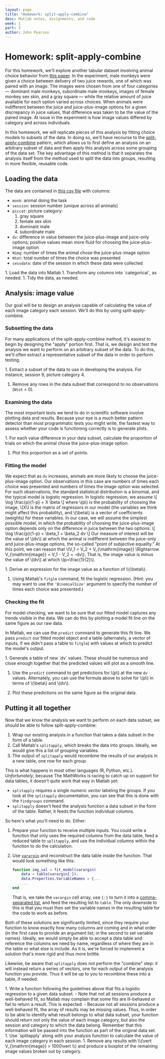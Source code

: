```yaml
---
layout: page
title: "Homework: split-apply-combine"
desc: Matlab notes, assignments, and code
week: 1
part: 3
author: John Pearson
---
```

# Homework: split-apply-combine

For this homework, we'll explore another tabular dataset involving animal choice behavior from [this paper](http://journal.frontiersin.org/article/10.3389/fnins.2013.00165/full). In the experiment, male monkeys were given a choice between delivery of two juice rewards, one of which was paired with an image. The images were chosen from one of four categories &mdash; dominant male monkeys, subordinate male monkeys, images of female monkey sex skin, and a gray square &mdash; while the relative amount of juice available for each option varied across choices. When animals were indifferent between the juice and juice-plus-image options for a given discrepancy in juice values, that difference was taken to be the value of the paired image. At issue in the experiment is how image values differed by category and across individuals.

In this homework, we will replicate pieces of this analysis by fitting choice models to subsets of the data. In doing so, we'll have recourse to the [split-apply-combine](https://www.jstatsoft.org/article/view/v040i01) pattern, which allows us to first define an analysis on an arbitrary subset of data and then apply this analysis across some grouping of the data set. The key advantage of this method is that it separates the analysis itself from the method used to split the data into groups, resulting in more flexible, reusable code.

## Loading the data
The data are contained in [this csv file](https://media.githubusercontent.com/media/jmxpearson/matlab-neurobio/master/data/week1/ppv_data.csv) with columns:

- `monk`: animal doing the task
- `session`: session number (unique across all animals)
- `piccat`: picture category:
    1. gray square
    1. female sex skin
    1. dominant male
    1. subordinate male
- `dv`: difference in value between the juice-plus-image and juice-only options; positive values mean more fluid for choosing the juice-plus-image option
- `Nimg`: number of times the animal chose the juice-plus-image option
- `Ntot`: total number of times the choice was presented
- `sessdate`: date of the session in which these data were collected

<div class="question" markdown="1">
1. Load the data into Matlab
1. Transform any columns into `categorical`, as needed.
1. Tidy the data, as needed.
</div>

## Analysis: image value
Our goal will be to design an analysis capable of calculating the value of each image category each session. We'll do this by using split-apply-combine.

### Subsetting the data
For many applications of the split-apply-combine method, it's easiest to begin by designing the "apply" portion first. That is, we design and test the analysis we want to perform on an arbitrary subset of the data. To do this, we'll often extract a representative subset of the data in order to perform testing.

<div class="question" markdown="1">
1. Extract a subset of the data to use in developing the analysis. For instance, session 9, picture category 4.

1. Remove any rows in the data subset that correspond to no observations (`Ntot` = 0).
</div>

### Examining the data
The most important tests we tend to do in scientific software involve plotting data and results. Because your eye is a much better pattern detector than most programmatic tests you might write, the fastest way to assess whether your code is functioning correctly is to generate plots.

<div class="question" markdown="1">
1. For each value difference in your data subset, calculate the proportion of trials on which the animal chose the juice-plus-image option.

1. Plot this proportion as a set of points.
</div>

### Fitting the model
We expect that as `dv` increases, animals are more likely to choose the juice-plus-image option. Our observations in this case are numbers of times each choice was presented and numbers of times the image option was selected. For such observations, the standard statistical distribution is a binomial, and the typical model is logistic regression. In logistic regression, we assume
\\[
\log \frac{p}{1-p} = X \beta
\\]
where \\(p\\) is the probability of choosing the image, \\(X\\) is the matrix of regressors in our model (the variables we think might affect this probability), and \\(\beta\\) is a vector of coefficients (weights) for these variables. In our case, we will assume the simplest possible model, in which the probability of choosing the juice-plus-image option depends only on the difference in juice between the two options:
\\[
\log \frac{p}{1-p} = \beta_1 + \beta_2 dv
\\]
Our measure of interest will be the value of \\(dv\\) at which the animal is indifferent between the juice-only and juice-plus-image options, the so-called "point of subjective equality." At this point, we can reason that \\(V_1 = V_2 + V_{\mathrm{image}} \Rightarrow V_{\mathrm{image}} = V_1 - V_2 = -dv\\). That is, the image value is minus the value of \\(dv\\) at which \\(p=\frac{1}{2}\\).

<div class="question" markdown="1">
1. Derive an expression for the image value as a function of \\(\beta\\).

1. Using Matlab's `fitglm` command, fit the logistic regression. (Hint: you may want to use the `'BinomialSize'` argument to specify the number of times each choice was presented.)
</div>

### Checking the fit
For model checking, we want to be sure that our fitted model captures any trends visible in the data. We can do this by plotting a model fit line on the same figure as our raw data.

In Matlab, we can use the `predict` command to generate this fit line. We pass `predict` our fitted model object and a table (alternately, a vector of inputs, if we didn't pass a table to `fitglm`) with values at which to predict the model's output.

<div class="question" markdown="1">
1. Generate a table of new `dv` values. These should be numerous and close enough together that the predicted values will plot as a smooth line.

1. Use the `predict` command to get predictions for \\(p\\) at the new `dv` values. Alternately, you can use the formula above to solve for \\(p\\) in terms of \\(\beta\\) and \\(dv\\).

1. Plot these predictions on the same figure as the original data.
</div>

## Putting it all together
Now that we know the analysis we want to perform on each data subset, we should be able to follow split-apply-combine:

1. Wrap our existing analysis in a function that takes a data subset in the form of a table.
1. Call Matlab's `splitapply`, which breaks the data into groups. Ideally, we would give this a list of grouping variables.
1. The output of `splitapply` would recombine the results of our analysis in a new table, one row for each group.

This is what happens in most other languages (R, Python, etc.). *Unfortunately*, because The MathWorks is racing to catch up on support for data tables, it doesn't quite work that way in Matlab yet:

- `splitapply` requires a single *numeric vector* labeling the groups. If you look at the `splitapply` documentation, you can see that this is done with the `findgroups` command.
- `splitapply` doesn't feed the analysis function a data subset in the form of the table. Rather, it feeds the function individual columns.

So here's what you'll need to do. Either:

1. Prepare your function to receive multiple inputs. You could write a function that only uses the required columns from the data table, feed a reduced table to `splitapply`, and use the individual columns within the function to do the calculation.
1. Use [`varargin`](https://www.mathworks.com/help/matlab/ref/varargin.html) and reconstruct the data table inside the function. That would look something like this:

   ```matlab
   function img_val = fit_model(varargin)
       data = table(varargin{:});
       data.Properties.VariableNames = {...
       ...
   end
   ```
   That is, we take the `varargin` cell array, use `{:}` to turn it into a [comma-separated list](https://www.mathworks.com/company/newsletters/articles/matlab-tips-and-tricks-exploiting-the-comma-separated-list-vectorizing-cell-array-and-structure-references.html), and feed the resulting list to `table`. The only downside to this is that you must then set the variable names in the resulting table for the code to work as before.

Both of these solutions are significantly limited, since they require your function to know exactly how many columns are coming and in what order (in the first case to provide an argument list; in the second to set variable names). Ideally, we would simply be able to accept a data table and reference the columns we need by name, regardless of where they are in the table or what else is include. As it is, we're forced to implement a solution that's more rigid and thus more brittle.

Likewise, be aware that `splitapply` does not perform the "combine" step: it will instead return a series of vectors, one for each output of the analysis function you provide. Thus it will be up to you to recombine these into a table, if needed.

<div class="question" markdown="1">
1. Write a function following the guidelines above that fits a logistic regression to a given data subset.
    - Note that not all sessions produce a well-behaved fit, so Matlab may complain that some fits are ill-behaved or fail to return a result. This is expected.
    - Because not all sessions produce a well-behaved fit, the array of results may be missing values. Thus, in order to be able to identify what result belongs to what data subset, your function should return not only the value of each image category, but also the session and category to which the data belong. Remember that this information will be passed into the function as part of the original data set.
1. Use `splitapply` along with your analysis function to calculate the value of each image category in each session.
1. Remove any results with \\(\vert V_{\mathrm{image}} > 1000\vert \\) and produce a boxplot of the remaining image values broken out by category.
</div>
